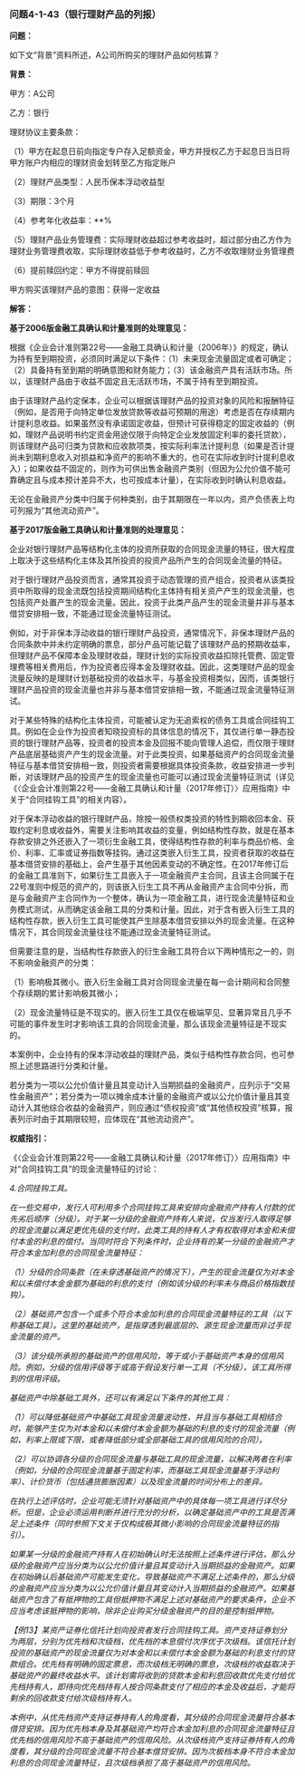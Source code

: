### 问题4-1-43（银行理财产品的列报）

**问题：**

如下文“背景”资料所述，A公司所购买的理财产品如何核算？

**背景：**

甲方：A公司

乙方：银行

理财协议主要条款：

（1）甲方在起息日前向指定专户存入足额资金，甲方并授权乙方于起息日当日将甲方账户内相应的理财资金划转至乙方指定账户

（2）理财产品类型：人民币保本浮动收益型

（3）期限：3个月

（4）参考年化收益率：\*\*%

（5）理财产品业务管理费：实际理财收益超过参考收益时，超过部分由乙方作为理财业务管理费收取，实际理财收益低于参考收益时，乙方不收取理财业务管理费

（6）提前赎回约定：甲方不得提前赎回

甲方购买该理财产品的意图：获得一定收益

**解答：**

**基于2006版金融工具确认和计量准则的处理意见：**

根据《企业会计准则第22号——金融工具确认和计量（2006年）》的规定，确认为持有至到期投资，必须同时满足以下条件：（1）未来现金流量固定或者可确定；（2）具备持有至到期的明确意图和财务能力；（3）该金融资产具有活跃市场。所以，该理财产品由于收益不固定且无活跃市场，不属于持有至到期投资。

由于该理财产品约定保本，企业可以根据该理财产品的投资对象的风险和报酬特征（例如，是否用于向特定单位发放贷款等收益可预期的用途）考虑是否在存续期内计提利息收益。如果虽然没有承诺固定收益，但预计可获得稳定的固定收益的（例如，理财产品说明书约定资金用途仅限于向特定企业发放固定利率的委托贷款），则该理财产品可归类为贷款和应收款项类，按实际利率法计提利息（如果是否计提尚未到期利息收入对损益和净资产的影响不重大的，也可在实际收到时计提利息收入）；如果收益不固定的，则作为可供出售金融资产类别（但因为公允价值不能可靠确定且与成本预计差异不大，也可按成本计量），在实际收到时确认利息收益。

无论在金融资产分类中归属于何种类别，由于其期限在一年以内，资产负债表上均可列报为“其他流动资产”。

**基于2017版金融工具确认和计量准则的处理意见：**

企业对银行理财产品等结构化主体的投资所获取的合同现金流量的特征，很大程度上取决于这些结构化主体及其所投资的投资产品所产生的合同现金流量的特征。

对于银行理财产品投资而言，通常其投资于动态管理的资产组合，投资者从该类投资中所取得的现金流既包括投资期间结构化主体持有相关资产产生的现金流量，也包括资产处置产生的现金流量。因此，投资于此类产品产生的现金流量并非与基本借贷安排相一致，不能通过现金流量特征测试。

例如，对于非保本浮动收益的银行理财产品投资，通常情况下，非保本理财产品的合同条款中并未约定明确的票息，部分产品可能记载了该理财产品的预期收益率，但理财产品不保障本金及理财收益，理财计划的实际投资收益扣除托管费、固定管理费等相关费用后，作为投资者应得本金及理财收益。因此，这类理财产品的现金流量反映的是理财计划基础投资的收益水平，与基金投资相类似，因而，该类银行理财产品投资的现金流量也并非与基本借贷安排相一致，不能通过现金流量特征测试。

对于某些特殊的结构化主体投资，可能被认定为无追索权的债务工具或合同挂钩工具。例如在企业作为投资者知晓投资标的具体信息的情况下，其仅进行单一静态投资的银行理财产品等，投资者的投资本金及回报不能向管理人追偿，而仅限于理财产品底层基础资产产生的现金流量。对于此类投资，如果基础资产的合同现金流量特征与基本借贷安排相一致，则投资者需要根据具体投资条款，收益安排进一步判断，对该理财产品的投资产生的现金流量也可能可以通过现金流量特征测试（详见《〈企业会计准则第22号——金融工具确认和计量（2017年修订）〉应用指南》中关于“合同挂钩工具”的相关内容）。

对于保本浮动收益的银行理财产品，除按一般债权类投资的特性到期收回本金、获取约定利息或收益外，需要关注影响其收益的变量，例如结构性存款，就是在基本存款安排之外还嵌入了一项衍生金融工具，使得结构性存款的利率与商品价格、金价、利率、汇率或证券指数等挂钩。通过这类嵌入衍生工具，投资者获取的收益在基本借贷安排的基础上，会产生基于其他因素变动的不确定性。在2017年修订后的金融工具准则下，如果衍生工具嵌入于一项金融资产主合同，且该主合同属于在22号准则中规范的资产的，则该嵌入衍生工具不再从金融资产主合同中分拆，而是与金融资产主合同作为一个整体，确认为一项金融工具，进行现金流量特征和业务模式测试，从而确定该金融工具的分类和计量。因此，对于含有嵌入衍生工具的结构性存款，嵌入衍生工具可能使其产生除基本借贷安排以外的现金流量。在这种情况下，其合同现金流量往往不能通过现金流量特征测试。

但需要注意的是，当结构性存款嵌入的衍生金融工具符合以下两种情形之一的，则不影响金融资产的分类：

（1）影响极其微小。嵌入衍生金融工具对合同现金流量在每一会计期间和合同整个存续期的累计影响极其微小；

（2）现金流量特征是不现实的。嵌入衍生工具仅在极端罕见、显著异常且几乎不可能的事件发生时才影响该工具的合同现金流量，那么该现金流量特征是不现实的。

本案例中，企业持有的保本浮动收益的理财产品，类似于结构性存款合同，也可参照上述思路进行分类和计量。

若分类为一项以公允价值计量且其变动计入当期损益的金融资产，应列示于“交易性金融资产”；若分类为一项以摊余成本计量的金融资产或以公允价值计量且其变动计入其他综合收益的金融资产，则应通过“债权投资”或“其他债权投资”核算，报表列示时由于其期限较短，应体现在“其他流动资产”。

**权威指引：**

《〈企业会计准则第22号——金融工具确认和计量（2017年修订）〉应用指南》中对“合同挂钩工具”的现金流量特征的讨论：

*4.合同挂钩工具。*

*在一些交易中，发行人可利用多个合同挂钩工具来安排向金融资产持有人付款的优先劣后顺序（分级）。对于某一分级的金融资产持有人来说，仅当发行人取得足够的现金流量以满足更优先级的支付时，此类工具的持有人才有权取得对本金和未偿付本金的利息的偿付。当同时符合下列条件时，企业持有的某一分级的金融资产才符合本金加利息的合同现金流量特征：*

*（1）分级的合同条款（在未穿透基础资产的情况下），产生的现金流量仅为对本金和以未偿付本金金额为基础的利息的支付（例如该分级的利率未与商品价格指数挂钩）。*

*（2）基础资产包含一个或多个符合本金加利息的合同现金流量特征的工具（以下称基础工具）。这里的基础资产，是指穿透到最底层的、源生现金流量而非过手现金流量的资产。*

*（3）该分级所承担的基础资产的信用风险，等于或小于基础资产本身的信用风险。例如，分级的信用评级等于或高于假设发行单一工具（不分级），该工具所得到的信用评级。*

*基础资产中除基础工具外，还可以有满足以下条件的其他工具：*

*（1）可以降低基础资产中基础工具现金流量波动性，并且当与基础工具相结合时，能够产生仅为对本金和以未偿付本金金额为基础的利息的支付的现金流量（例如，利率上限或下限，或者降低部分或全部基础工具的信用风险的合同）。*

*（2）可以协调各分级的合同现金流量与基础工具的现金流量，以解决两者在利率（例如，分级的合同现金流量基于固定利率，而基础工具现金流量基于浮动利率）、计价货币（包括通货膨胀因素）以及现金流量的时间分布上的差异。*

*在执行上述评估时，企业可能无须针对基础资产中的具体每一项工具进行详尽分析。但是，企业必须运用判断并进行充分的分析，以确定基础资产中的工具是否满足上述条件（同时参照下文关于仅构成极其微小影响的合同现金流量特征的指引）。*

*如果某一分级的金融资产持有人在初始确认时无法按照上述条件进行评估，那么分级的金融资产应当分类为以公允价值计量且其变动计入当期损益的金融资产。如果在初始确认后基础资产可能发生变化，导致基础资产不满足上述条件的，那么分级的金融资产应当分类为以公允价值计量且其变动计入当期损益的金融资产。如果基础资产包含了有抵押物的工具但抵押物不满足上述对基础资产的要求条件，企业不应当考虑该抵押物的影响，除非企业购买分级金融资产的目的是控制抵押物。*

*【例13】某资产证券化信托计划向投资者发行合同挂钩工具。资产支持证券划分为两层，分别为优先档和次级档，优先档的本息偿付次序优于次级档。该信托计划投资的基础资产的现金流量仅为对本金和以未偿付本金金额为基础的利息支付的贷款组合。优先档有明确的固定票息，而次级档无明确的票息，次级档的收益取决于基础资产的最终收益水平。该计划需将收到的贷款本金和利息回收款优先支付给优先档持有人，即待向优先档持有人按合同条款支付了相应的本金及收益后，才能将剩余的回收款支付给次级档持有人。*

*本例中，从优先档资产支持证券持有人的角度看，其分级的合同现金流量符合基本借贷安排。因为优先档本身及其基础资产均符合本金加利息的合同现金流量特征且优先档的信用风险不高于基础资产的信用风险。从次级档资产支持证券持有人的角度看，其分级的合同现金流量不符合基本借贷安排。因为次极档本身不符合本金加利息的合同现金流量特征，且次级档承担了高于基础资产的信用风险。*